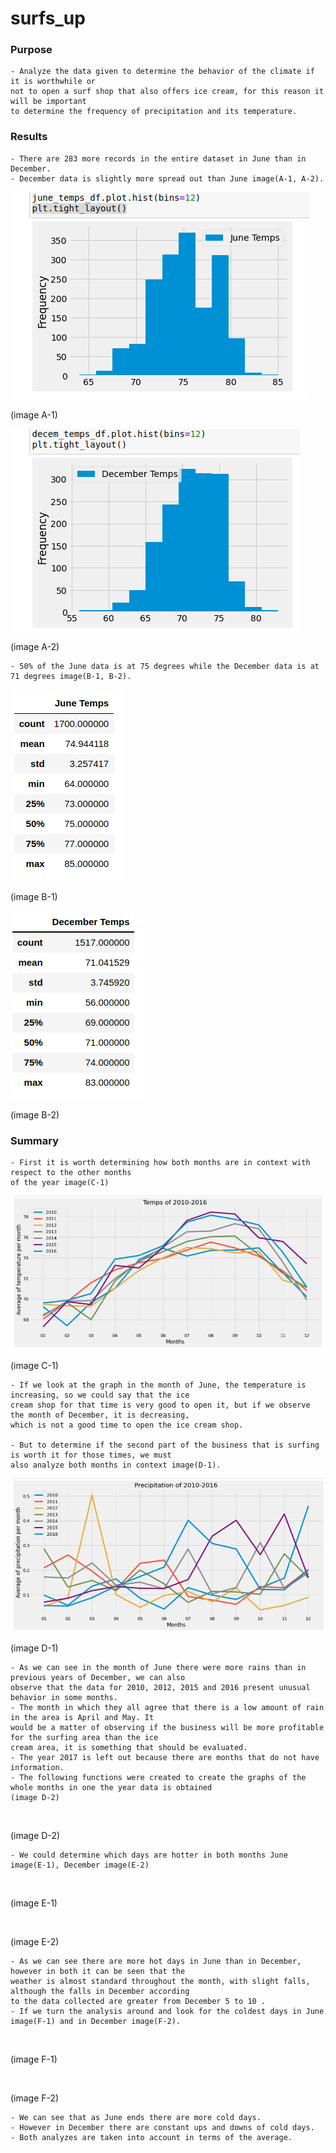 # surfs_up

### Purpose
    - Analyze the data given to determine the behavior of the climate if it is worthwhile or 
    not to open a surf shop that also offers ice cream, for this reason it will be important 
    to determine the frequency of precipitation and its temperature.

### Results
    - There are 283 more records in the entire dataset in June than in December.
    - December data is slightly more spread out than June image(A-1, A-2).
    
![](https://github.com/maadpeal/surfs_up/blob/main/Resources/A-1.png)

(image A-1)

![](https://github.com/maadpeal/surfs_up/blob/main/Resources/A-2.png)

(image A-2)

    - 50% of the June data is at 75 degrees while the December data is at 71 degrees image(B-1, B-2).
    
![](https://github.com/maadpeal/surfs_up/blob/main/Resources/B-1.png)

(image B-1)

![](https://github.com/maadpeal/surfs_up/blob/main/Resources/B-2.png)

(image B-2)

### Summary
    - First it is worth determining how both months are in context with respect to the other months 
    of the year image(C-1)
    
![](https://github.com/maadpeal/surfs_up/blob/main/Resources/C-1.png)

(image C-1)

    - If we look at the graph in the month of June, the temperature is increasing, so we could say that the ice 
    cream shop for that time is very good to open it, but if we observe the month of December, it is decreasing, 
    which is not a good time to open the ice cream shop.
    
    - But to determine if the second part of the business that is surfing is worth it for those times, we must 
    also analyze both months in context image(D-1).
    
![](https://github.com/maadpeal/surfs_up/blob/main/Resources/D-1.png)

(image D-1)

    - As we can see in the month of June there were more rains than in previous years of December, we can also 
    observe that the data for 2010, 2012, 2015 and 2016 present unusual behavior in some months.
    - The month in which they all agree that there is a low amount of rain in the area is April and May. It 
    would be a matter of observing if the business will be more profitable for the surfing area than the ice 
    cream area, it is something that should be evaluated.
    - The year 2017 is left out because there are months that do not have information.
    - The following functions were created to create the graphs of the whole months in one the year data is obtained
    (image D-2)
    
![]()

(image D-2)

    - We could determine which days are hotter in both months June image(E-1), December image(E-2)
    
![]()

(image E-1)

![]()

(image E-2)

    - As we can see there are more hot days in June than in December, however in both it can be seen that the 
    weather is almost standard throughout the month, with slight falls, although the falls in December according 
    to the data collected are greater from December 5 to 10 .
    - If we turn the analysis around and look for the coldest days in June image(F-1) and in December image(F-2).
    
![]()

(image F-1)

![]()

(image F-2)

    - We can see that as June ends there are more cold days.
    - However in December there are constant ups and downs of cold days.
    - Both analyzes are taken into account in terms of the average.
    
    
    
    
